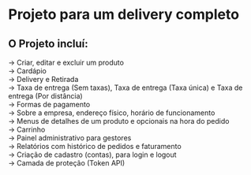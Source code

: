 # Projeto para um delivery completo


## O Projeto incluí:
-> Criar, editar e excluir um produto
<br>
-> Cardápio
<br>
-> Delivery e Retirada
<br>
-> Taxa de entrega (Sem taxas), Taxa de entrega (Taxa única) e Taxa de entrega (Por distância)
<br>
-> Formas de pagamento
<br>
-> Sobre a empresa, endereço físico, horário de funcionamento
<br>
-> Menus de detalhes de um produto e opcionais na hora do pedido
<br>
-> Carrinho
<br>
-> Painel administrativo para gestores
<br>
-> Relatórios com histórico de pedidos e faturamento
<br>
-> Criação de cadastro (contas), para login e logout
<br>
-> Camada de proteção (Token API)
